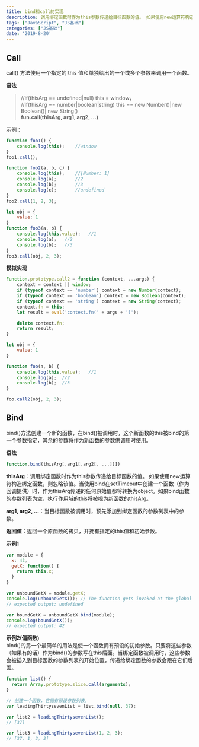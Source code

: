 ```yaml
---
title: bind和call的实现
description: 调用绑定函数时作为this参数传递给目标函数的值。 如果使用new运算符构造绑定函数，则忽略该值。当使用bind在setTimeout中创建一个函数（作为回调提供）时，作为thisArg传递的任何原始值都将转换为object。如果bind函数的参数列表为空，执行作用域的this将被视为......
tags: ["JavaScript", "JS基础"]
categories: ["JS基础"]
date: '2019-8-20'
---
```


## Call
call() 方法使用一个指定的 this 值和单独给出的一个或多个参数来调用一个函数。

**语法**<br>
>//if(thisArg == undefined|null) this = window，<br>
//if(thisArg == number|boolean|string) this == new Number()|new Boolean()| new String()<br>
>**fun.call(thisArg, arg1, arg2, ...)**<br>

示例：
```js
function foo1() {
    console.log(this);    //window
}
foo1.call();

function foo2(a, b, c) {
    console.log(this);    //[Number: 1]
    console.log(a);       //2
    console.log(b);       //3
    console.log(c);       //undefined
}
foo2.call(1, 2, 3);

let obj = {
    value: 1
}
function foo3(a, b) {
    console.log(this.value);   //1
    console.log(a);   //2
    console.log(b);   //3
}
foo3.call(obj, 2, 3);
```

**模拟实现**<br>
```js
Function.prototype.call2 = function (context, ...args) {
    context = context || window;
    if (typeof context == 'number') context = new Number(context);
    if (typeof context == 'boolean') context = new Boolean(context);
    if (typeof context == 'string') context = new String(context);
    context.fn = this;
    let result = eval('context.fn(' + args + ')');

    delete context.fn;
    return result;
}

let obj = {
    value: 1
}

function foo(a, b) {
    console.log(this.value);   //1
    console.log(a);  //2
    console.log(b);  //3
}

foo.call2(obj, 2, 3); 
```

## Bind

bind()方法创建一个新的函数，在bind()被调用时，这个新函数的this被bind的第一个参数指定，其余的参数将作为新函数的参数供调用时使用。

**语法**
```js
function.bind(thisArg[,arg1[,arg2[, ...]]])
```
**thisArg**：调用绑定函数时作为this参数传递给目标函数的值。 如果使用new运算符构造绑定函数，则忽略该值。当使用bind在setTimeout中创建一个函数（作为回调提供）时，作为thisArg传递的任何原始值都将转换为object。如果bind函数的参数列表为空，执行作用域的this将被视为新函数的thisArg。<br>

**arg1, arg2, ...**：当目标函数被调用时，预先添加到绑定函数的参数列表中的参数。<br>

**返回值**：返回一个原函数的拷贝，并拥有指定的this值和初始参数。<br>

**示例1**
```js
var module = {
  x: 42,
  getX: function() {
    return this.x;
  }
}

var unboundGetX = module.getX;
console.log(unboundGetX()); // The function gets invoked at the global scope
// expected output: undefined

var boundGetX = unboundGetX.bind(module);
console.log(boundGetX());
// expected output: 42
```

**示例2(偏函数)**<br>
bind()的另一个最简单的用法是使一个函数拥有预设的初始参数。只要将这些参数（如果有的话）作为bind()的参数写在this后面。当绑定函数被调用时，这些参数会被插入到目标函数的参数列表的开始位置，传递给绑定函数的参数会跟在它们后面。
```js
function list() {
  return Array.prototype.slice.call(arguments);
}

// 创建一个函数，它拥有预设参数列表。
var leadingThirtysevenList = list.bind(null, 37);

var list2 = leadingThirtysevenList(); 
// [37]

var list3 = leadingThirtysevenList(1, 2, 3); 
// [37, 1, 2, 3]
```

